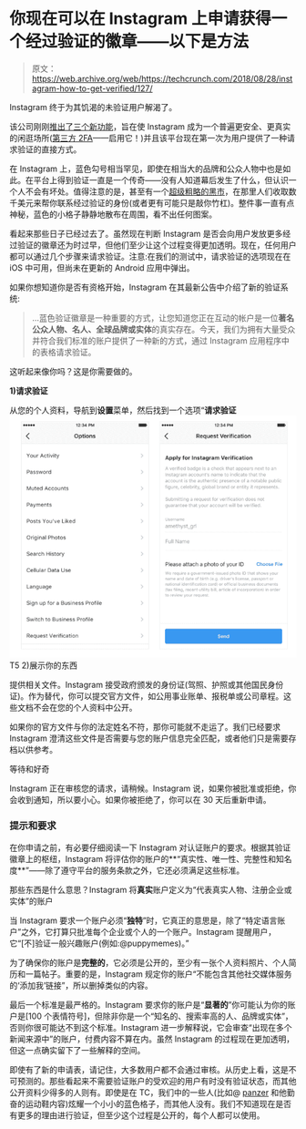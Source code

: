# 你现在可以在 Instagram 上申请获得一个经过验证的徽章——以下是方法

> 原文：<https://web.archive.org/web/https://techcrunch.com/2018/08/28/instagram-how-to-get-verified/127/>

Instagram 终于为其饥渴的未验证用户解渴了。

该公司刚刚[推出了三个新功能](https://web.archive.org/web/20230225041119/https://instagram-press.com/blog/2018/08/28/new-tools-to-help-keep-instagram-safe/)，旨在使 Instagram 成为一个普遍更安全、更真实的闲逛场所([第三方 2FA](https://web.archive.org/web/20230225041119/https://techcrunch.com/2018/08/28/instagram-request-verification-2fa-about-this-account/)——启用它！)并且该平台现在第一次为用户提供了一种请求验证的直接方式。

在 Instagram 上，蓝色勾号相当罕见，即使在相当大的品牌和公众人物中也是如此。在平台上得到验证一直是一个传奇——没有人知道幕后发生了什么，但认识一个人不会有坏处。值得注意的是，甚至有一个[超级粗略的黑市](https://web.archive.org/web/20230225041119/https://mashable.com/2017/09/01/instagram-verification-paid-black-market-facebook/#Lnj8a5nbCqqO)，在那里人们收取数千美元来帮你联系经过验证的身份(或者更有可能只是敲你竹杠)。整件事一直有点神秘，蓝色的小格子静静地散布在周围，看不出任何图案。

看起来那些日子已经过去了。虽然现在判断 Instagram 是否会向用户发放更多经过验证的徽章还为时过早，但他们至少让这个过程变得更加透明。现在，任何用户都可以通过几个步骤来请求验证。注意:在我们的测试中，请求验证的选项现在在 iOS 中可用，但尚未在更新的 Android 应用中弹出。

如果你想知道你是否有资格开始，Instagram 在其最新公告中介绍了新的验证系统:

> …蓝色验证徽章是一种重要的方式，让您知道您正在互动的帐户是一位**著名公众人物、名人、全球品牌或实体**的真实存在。今天，我们为拥有大量受众并符合我们标准的账户提供了一种新的方式，通过 Instagram 应用程序中的表格请求验证。

这听起来像你吗？这是你需要做的。

**1)请求验证**

从您的个人资料，导航到**设置**菜单，然后找到一个选项“**请求验证**![](img/69a17a7962acc9c0d95c9012fb5cf3f7.png)T5 2)展示你的东西

提供相关文件。Instagram 接受政府颁发的身份证(驾照、护照或其他国民身份证)。作为替代，你可以提交官方文件，如公用事业账单、报税单或公司章程。这些文档不会在您的个人资料中公开。

如果你的官方文件与你的法定姓名不符，那你可能就不走运了。我们已经要求 Instagram 澄清这些文件是否需要与您的账户信息完全匹配，或者他们只是需要存档以供参考。

等待和好奇

Instagram 正在审核您的请求，请稍候。Instagram 说，如果你被批准或拒绝，你会收到通知，所以要小心。如果你被拒绝了，你可以在 30 天后重新申请。

### 提示和要求

在你申请之前，有必要仔细阅读一下 Instagram 对认证账户的要求。根据其验证徽章上的枢纽，Instagram 将评估你的账户的**“真实性、唯一性、完整性和知名度**”——除了遵守平台的服务条款之外，它还必须满足这些标准。

那些东西是什么意思？Instagram 将**真实**账户定义为“代表真实人物、注册企业或实体”的账户

当 Instagram 要求一个账户必须“**独特**”时，它真正的意思是，除了“特定语言账户”之外，它打算只批准每个企业或个人的一个账户。Instagram 提醒用户，它“[不]验证一般兴趣账户(例如:@puppymemes)。”

为了确保你的账户是**完整的**，它必须是公开的，至少有一张个人资料照片、个人简历和一篇帖子。重要的是，Instagram 规定你的账户“不能包含其他社交媒体服务的‘添加我’链接”，所以删掉类似的内容。

最后一个标准是最严格的。Instagram 要求你的账户是“**显著的**”你可能认为你的账户是[100 个表情符号]，但除非你是一个“知名的、搜索率高的人、品牌或实体”，否则你很可能达不到这个标准。Instagram 进一步解释说，它会审查“出现在多个新闻来源中”的账户，付费内容不算在内。虽然 Instagram 的过程现在更加透明，但这一点确实留下了一些解释的空间。

即使有了新的申请表，请记住，大多数用户都不会通过审核。从历史上看，这是不可预测的。那些看起来不需要验证账户的受欢迎的用户有时没有验证状态，而其他公开资料少得多的人则有。即使是在 TC，我们中的一些人(比如@ [panzer](https://web.archive.org/web/20230225041119/https://www.instagram.com/panzer/?hl=en) 和他勤奋的运动鞋内容)炫耀一个小小的蓝色格子，而其他人没有。我们不知道现在是否有更多的理由进行验证，但至少这个过程是公开的，每个人都可以使用。